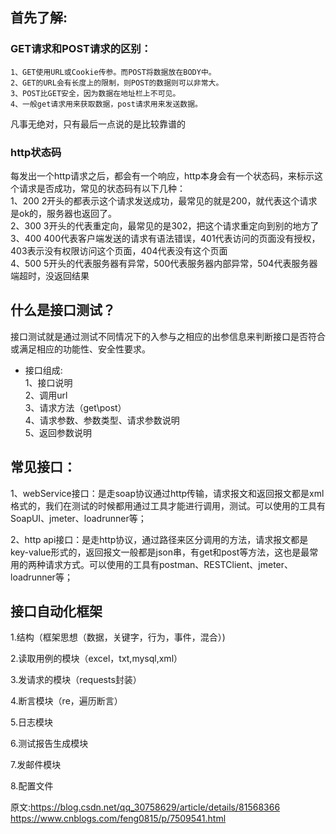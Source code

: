 ## 首先了解:  
### GET请求和POST请求的区别：  
    1、GET使用URL或Cookie传参。而POST将数据放在BODY中。  
    2、GET的URL会有长度上的限制，则POST的数据则可以非常大。  
    3、POST比GET安全，因为数据在地址栏上不可见。  
    4、一般get请求用来获取数据，post请求用来发送数据。  
凡事无绝对，只有最后一点说的是比较靠谱的  
### http状态码  
每发出一个http请求之后，都会有一个响应，http本身会有一个状态码，来标示这个请求是否成功，常见的状态码有以下几种：  
1、200 2开头的都表示这个请求发送成功，最常见的就是200，就代表这个请求是ok的，服务器也返回了。  
2、300 3开头的代表重定向，最常见的是302，把这个请求重定向到别的地方了  
3、400 400代表客户端发送的请求有语法错误，401代表访问的页面没有授权，403表示没有权限访问这个页面，404代表没有这个页面  
4、500 5开头的代表服务器有异常，500代表服务器内部异常，504代表服务器端超时，没返回结果  
## 什么是接口测试？  
接口测试就是通过测试不同情况下的入参与之相应的出参信息来判断接口是否符合或满足相应的功能性、安全性要求。  
* 接口组成:  
1、接口说明  
2、调用url  
3、请求方法（get\post）  
4、请求参数、参数类型、请求参数说明  
5、返回参数说明  

## 常见接口：  
1、webService接口：是走soap协议通过http传输，请求报文和返回报文都是xml格式的，我们在测试的时候都用通过工具才能进行调用，测试。可以使用的工具有SoapUI、jmeter、loadrunner等；

2、http api接口：是走http协议，通过路径来区分调用的方法，请求报文都是key-value形式的，返回报文一般都是json串，有get和post等方法，这也是最常用的两种请求方式。可以使用的工具有postman、RESTClient、jmeter、loadrunner等；
## 接口自动化框架

1.结构（框架思想（数据，关键字，行为，事件，混合）)

2.读取用例的模块（excel，txt,mysql,xml）

3.发请求的模块（requests封装）

4.断言模块（re，遍历断言）

5.日志模块

6.测试报告生成模块

7.发邮件模块

8.配置文件  


原文:https://blog.csdn.net/qq_30758629/article/details/81568366  
	https://www.cnblogs.com/feng0815/p/7509541.html
